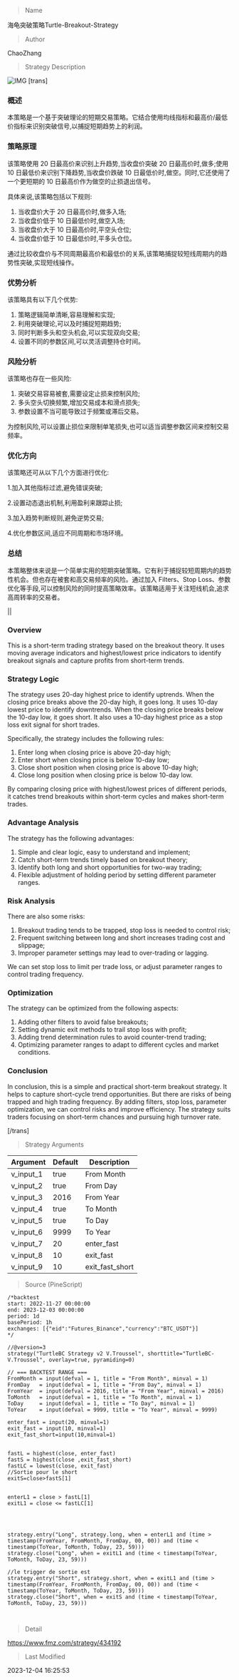 
> Name

海龟突破策略Turtle-Breakout-Strategy

> Author

ChaoZhang

> Strategy Description

![IMG](https://www.fmz.com/upload/asset/12ba2f8475191296a61.png)
[trans]

### 概述

本策略是一个基于突破理论的短期交易策略。它结合使用均线指标和最高价/最低价指标来识别突破信号,以捕捉短期趋势上的利润。  

### 策略原理

该策略使用 20 日最高价来识别上升趋势,当收盘价突破 20 日最高价时,做多;使用 10 日最低价来识别下降趋势,当收盘价跌破 10 日最低价时,做空。同时,它还使用了一个更短期的 10 日最高价作为做空的止损退出信号。

具体来说,该策略包括以下规则:

1. 当收盘价大于 20 日最高价时,做多入场;
2. 当收盘价低于 10 日最低价时,做空入场;  
3. 当收盘价大于 10 日最高价时,平空头仓位;
4. 当收盘价低于 10 日最低价时,平多头仓位。

通过比较收盘价与不同周期最高价和最低价的关系,该策略捕捉较短线周期内的趋势性突破,实现短线操作。

### 优势分析

该策略具有以下几个优势:

1. 策略逻辑简单清晰,容易理解和实现;
2. 利用突破理论,可以及时捕捉短期趋势;  
3. 同时判断多头和空头机会,可以实现双向交易;
4. 设置不同的参数区间,可以灵活调整持仓时间。

### 风险分析

该策略也存在一些风险:  

1. 突破交易容易被套,需要设定止损来控制风险;
2. 多头空头切换频繁,增加交易成本和滑点损失;
3. 参数设置不当可能导致过于频繁或滞后交易。

为控制风险,可以设置止损位来限制单笔损失,也可以适当调整参数区间来控制交易频率。

### 优化方向  

该策略还可从以下几个方面进行优化:

1.加入其他指标过滤,避免错误突破;  

2.设置动态退出机制,利用盈利来跟踪止损;

3.加入趋势判断规则,避免逆势交易;  

4.优化参数区间,适应不同周期和市场环境。

### 总结

本策略整体来说是一个简单实用的短期突破策略。它有利于捕捉较短周期内的趋势性机会。但也存在被套和高交易频率的风险。通过加入 Filters、Stop Loss、参数优化等手段,可以控制风险的同时提高策略效率。该策略适用于关注短线机会,追求高周转率的交易者。

||

### Overview

This is a short-term trading strategy based on the breakout theory. It uses moving average indicators and highest/lowest price indicators to identify breakout signals and capture profits from short-term trends.

### Strategy Logic

The strategy uses 20-day highest price to identify uptrends. When the closing price breaks above the 20-day high, it goes long. It uses 10-day lowest price to identify downtrends. When the closing price breaks below the 10-day low, it goes short. It also uses a 10-day highest price as a stop loss exit signal for short trades.  

Specifically, the strategy includes the following rules:

1. Enter long when closing price is above 20-day high;  
2. Enter short when closing price is below 10-day low;
3. Close short position when closing price is above 10-day high; 
4. Close long position when closing price is below 10-day low.

By comparing closing price with highest/lowest prices of different periods, it catches trend breakouts within short-term cycles and makes short-term trades.

### Advantage Analysis 

The strategy has the following advantages:

1. Simple and clear logic, easy to understand and implement;
2. Catch short-term trends timely based on breakout theory;
3. Identify both long and short opportunities for two-way trading; 
4. Flexible adjustment of holding period by setting different parameter ranges.

### Risk Analysis

There are also some risks:

1. Breakout trading tends to be trapped, stop loss is needed to control risk;
2. Frequent switching between long and short increases trading cost and slippage; 
3. Improper parameter settings may lead to over-trading or lagging.

We can set stop loss to limit per trade loss, or adjust parameter ranges to control trading frequency.

### Optimization

The strategy can be optimized from the following aspects:

1. Adding other filters to avoid false breakouts;
2. Setting dynamic exit methods to trail stop loss with profit;
3. Adding trend determination rules to avoid counter-trend trading;   
4. Optimizing parameter ranges to adapt to different cycles and market conditions.

### Conclusion

In conclusion, this is a simple and practical short-term breakout strategy. It helps to capture short-cycle trend opportunities. But there are risks of being trapped and high trading frequency. By adding filters, stop loss, parameter optimization, we can control risks and improve efficiency. The strategy suits traders focusing on short-term chances and pursuing high turnover rate.

[/trans]

> Strategy Arguments



|Argument|Default|Description|
|----|----|----|
|v_input_1|true|From Month|
|v_input_2|true|From Day|
|v_input_3|2016|From Year|
|v_input_4|true|To Month|
|v_input_5|true|To Day|
|v_input_6|9999|To Year|
|v_input_7|20|enter_fast|
|v_input_8|10|exit_fast|
|v_input_9|10|exit_fast_short|


> Source (PineScript)

``` pinescript
/*backtest
start: 2022-11-27 00:00:00
end: 2023-12-03 00:00:00
period: 1d
basePeriod: 1h
exchanges: [{"eid":"Futures_Binance","currency":"BTC_USDT"}]
*/

//@version=3
strategy("TurtleBC Strategy v2 V.Troussel", shorttitle="TurtleBC-V.Troussel", overlay=true, pyramiding=0)

// === BACKTEST RANGE ===
FromMonth = input(defval = 1, title = "From Month", minval = 1)
FromDay   = input(defval = 1, title = "From Day", minval = 1)
FromYear  = input(defval = 2016, title = "From Year", minval = 2016)
ToMonth   = input(defval = 1, title = "To Month", minval = 1)
ToDay     = input(defval = 1, title = "To Day", minval = 1)
ToYear    = input(defval = 9999, title = "To Year", minval = 9999)

enter_fast = input(20, minval=1)
exit_fast = input(10, minval=1)
exit_fast_short=input(10,minval=1)


fastL = highest(close, enter_fast)
fastS = highest(close ,exit_fast_short)
fastLC = lowest(close, exit_fast)
//Sortie pour le short
exitS=close>fastS[1]


enterL1 = close > fastL[1]
exitL1 = close <= fastLC[1]




strategy.entry("Long", strategy.long, when = enterL1 and (time > timestamp(FromYear, FromMonth, FromDay, 00, 00)) and (time < timestamp(ToYear, ToMonth, ToDay, 23, 59)))
strategy.close("Long", when = exitL1 and (time < timestamp(ToYear, ToMonth, ToDay, 23, 59)))

//le trigger de sortie est 
strategy.entry("Short", strategy.short, when = exitL1 and (time > timestamp(FromYear, FromMonth, FromDay, 00, 00)) and (time < timestamp(ToYear, ToMonth, ToDay, 23, 59)))
strategy.close("Short", when = exitS and (time < timestamp(ToYear, ToMonth, ToDay, 23, 59)))



```

> Detail

https://www.fmz.com/strategy/434192

> Last Modified

2023-12-04 16:25:53
